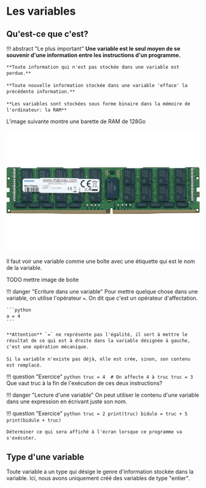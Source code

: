 # Les variables


## Qu'est-ce que c'est?

!!! abstract "Le plus important"
    **Une variable est le seul moyen de se souvenir d'une information entre les instructions d'un programme.**

    **Toute information qui n'est pas stockée dans une variable est perdue.**

    **Toute nouvelle information stockée dans une variable 'efface' la précédente information.**

    **Les variables sont stockées sous forme binaire dans la mémoire de l'ordinateur: la RAM**

L'image suivante montre une barette de RAM de 128Go

![Barette de 128Go](image-1.png)

Il faut voir une variable comme une boîte avec une étiquette qui est le nom de la variable.

TODO mettre image de boite

!!! danger "Ecriture dans une variable"
    Pour mettre quelque chose dans une variable, on utilise l'opérateur `=`.
    On dit que c'est un opérateur d'affectation.

    ```python
    a = 4
    ```

    **Attention** `=` ne représente pas l'égalité, il sert à mettre le résultat de ce qui est à droite dans la variable désignée à gauche, c'est une opération mécanique.

    Si la variable n'existe pas déjà, elle est crée, sinon, son contenu est remplacé.


!!! question "Exercice"
    ```python
    truc = 4  # On affecte 4 à truc
    truc = 3
    ```
    Que vaut truc à la fin de l'exécution de ces deux instructions?


!!! danger "Lecture d'une variable"
    On peut utiliser le contenu d'une variable dans une expression en écrivant juste son nom.


!!! question "Exercice"
    ```python
    truc = 2
    print(truc)
    bidule = truc + 5
    print(bidule + truc)
    ```

    Déterminer ce qui sera affiché à l'écran lorsque ce programme va s'exécuter.


## Type d'une variable

Toute variable a un type qui désige le genre d'information stockée dans la variable. Ici, nous avons uniquement créé des variables de type "entier".
